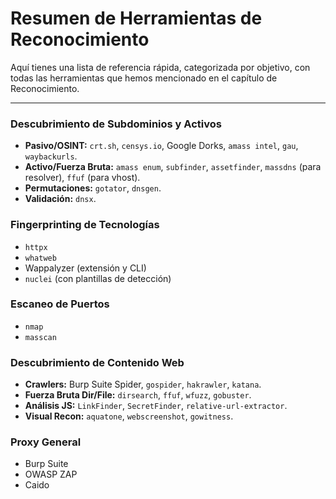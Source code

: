 # Resumen de Herramientas de Reconocimiento

Aquí tienes una lista de referencia rápida, categorizada por objetivo, con todas las herramientas que hemos mencionado en el capítulo de Reconocimiento.

---

### Descubrimiento de Subdominios y Activos

* **Pasivo/OSINT:** `crt.sh`, `censys.io`, Google Dorks, `amass intel`, `gau`, `waybackurls`.
* **Activo/Fuerza Bruta:** `amass enum`, `subfinder`, `assetfinder`, `massdns` (para resolver), `ffuf` (para vhost).
* **Permutaciones:** `gotator`, `dnsgen`.
* **Validación:** `dnsx`.

### Fingerprinting de Tecnologías

* `httpx`
* `whatweb`
* Wappalyzer (extensión y CLI)
* `nuclei` (con plantillas de detección)

### Escaneo de Puertos

* `nmap`
* `masscan`

### Descubrimiento de Contenido Web

* **Crawlers:** Burp Suite Spider, `gospider`, `hakrawler`, `katana`.
* **Fuerza Bruta Dir/File:** `dirsearch`, `ffuf`, `wfuzz`, `gobuster`.
* **Análisis JS:** `LinkFinder`, `SecretFinder`, `relative-url-extractor`.
* **Visual Recon:** `aquatone`, `webscreenshot`, `gowitness`.

### Proxy General

* Burp Suite
* OWASP ZAP
* Caido
